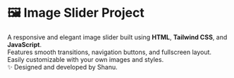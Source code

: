 # 🖼️ Image Slider Project  
A responsive and elegant image slider built using **HTML**, **Tailwind CSS**, and **JavaScript**.  
Features smooth transitions, navigation buttons, and fullscreen layout.  
Easily customizable with your own images and styles.  
✨ Designed and developed by Shanu.

